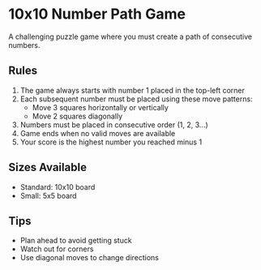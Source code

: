 # 10x10 Number Path Game

A challenging puzzle game where you must create a path of consecutive numbers.

## Rules
1. The game always starts with number 1 placed in the top-left corner
2. Each subsequent number must be placed using these move patterns:
   - Move 3 squares horizontally or vertically
   - Move 2 squares diagonally
3. Numbers must be placed in consecutive order (1, 2, 3...)
4. Game ends when no valid moves are available
5. Your score is the highest number you reached minus 1

## Sizes Available
- Standard: 10x10 board
- Small: 5x5 board

## Tips
- Plan ahead to avoid getting stuck
- Watch out for corners
- Use diagonal moves to change directions
